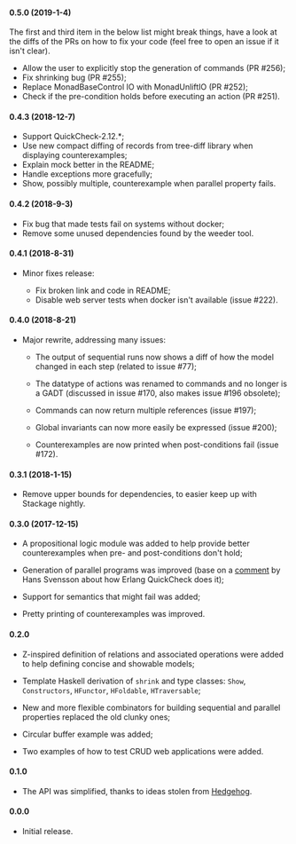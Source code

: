#### 0.5.0 (2019-1-4)

  The first and third item in the below list might break things, have a look at
  the diffs of the PRs on how to fix your code (feel free to open an issue if it
  isn't clear).

  * Allow the user to explicitly stop the generation of commands (PR #256);
  * Fix shrinking bug (PR #255);
  * Replace MonadBaseControl IO with MonadUnliftIO (PR #252);
  * Check if the pre-condition holds before executing an action (PR #251).

#### 0.4.3 (2018-12-7)

  * Support QuickCheck-2.12.*;
  * Use new compact diffing of records from tree-diff library when displaying
    counterexamples;
  * Explain mock better in the README;
  * Handle exceptions more gracefully;
  * Show, possibly multiple, counterexample when parallel property fails.

#### 0.4.2 (2018-9-3)

  * Fix bug that made tests fail on systems without docker;
  * Remove some unused dependencies found by the weeder tool.

#### 0.4.1 (2018-8-31)

  * Minor fixes release:

    - Fix broken link and code in README;
    - Disable web server tests when docker isn't available (issue #222).

#### 0.4.0 (2018-8-21)

  * Major rewrite, addressing many issues:

    - The output of sequential runs now shows a diff of how the model changed in
      each step (related to issue #77);

    - The datatype of actions was renamed to commands and no longer is a GADT
      (discussed in issue #170, also makes issue #196 obsolete);

    - Commands can now return multiple references (issue #197);

    - Global invariants can now more easily be expressed (issue #200);

    - Counterexamples are now printed when post-conditions fail (issue #172).

#### 0.3.1 (2018-1-15)

  * Remove upper bounds for dependencies, to easier keep up with
    Stackage nightly.

#### 0.3.0 (2017-12-15)

  * A propositional logic module was added to help provide better
    counterexamples when pre- and post-conditions don't hold;

  * Generation of parallel programs was improved (base on
    a [comment](https://github.com/Quviq/QuickCheckExamples/issues/2) by
    Hans Svensson about how Erlang QuickCheck does it);

  * Support for semantics that might fail was added;

  * Pretty printing of counterexamples was improved.

#### 0.2.0

  * Z-inspired definition of relations and associated operations were
    added to help defining concise and showable models;

  * Template Haskell derivation of `shrink` and type classes: `Show`,
    `Constructors`, `HFunctor`, `HFoldable`, `HTraversable`;

  * New and more flexible combinators for building sequential and
    parallel properties replaced the old clunky ones;

  * Circular buffer example was added;

  * Two examples of how to test CRUD web applications were added.

#### 0.1.0

  * The API was simplified, thanks to ideas stolen from
    [Hedgehog](https://github.com/hedgehogqa/haskell-hedgehog/commit/385c92f9dd0aa7e748fc677b2eeead5e3572685f).

#### 0.0.0

  * Initial release.
